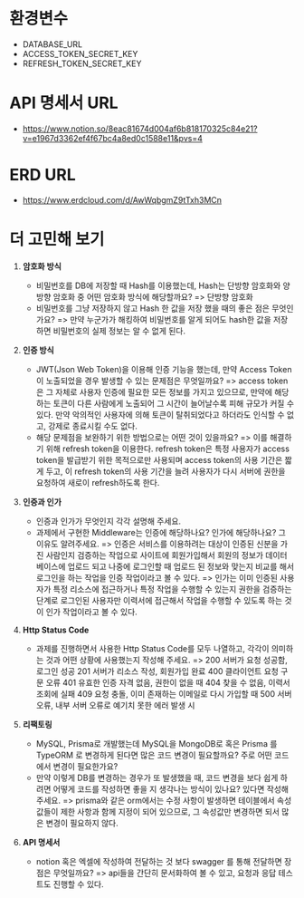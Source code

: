 # 환경변수
- DATABASE_URL
- ACCESS_TOKEN_SECRET_KEY
- REFRESH_TOKEN_SECRET_KEY

# API 명세서 URL
- https://www.notion.so/8eac81674d004af6b818170325c84e21?v=e1967d3362ef4f67bc4a8ed0c1588e11&pvs=4

# ERD URL
- https://www.erdcloud.com/d/AwWqbgmZ9tTxh3MCn

# 더 고민해 보기
1. **암호화 방식**
    - 비밀번호를 DB에 저장할 때 Hash를 이용했는데, Hash는 단방향 암호화와 양방향 암호화 중 어떤 암호화 방식에 해당할까요?
      => 단방향 암호화
    - 비밀번호를 그냥 저장하지 않고 Hash 한 값을 저장 했을 때의 좋은 점은 무엇인가요?
      => 만약 누군가가 해킹하여 비밀번호를 알게 되어도 hash한 값을 저장하면 비밀번호의 실제 정보는 알 수 없게 된다.

2. **인증 방식**
    - JWT(Json Web Token)을 이용해 인증 기능을 했는데, 만약 Access Token이 노출되었을 경우 발생할 수 있는 문제점은 무엇일까요?
      => access token은 그 자체로 사용자 인증에 필요한 모든 정보를 가지고 있으므로, 만약에 해당하는 토큰이 다른 사람에게 노출되어 그 시간이  늘어날수록 피해 규모가 커질 수 있다. 만약 악의적인 사용자에 의해 토큰이 탈취되었다고 하더라도 인식할 수 없고, 강제로 종료시킬 수도 없다.
    - 해당 문제점을 보완하기 위한 방법으로는 어떤 것이 있을까요?
      => 이를 해결하기 위해 refresh token을 이용한다. refresh token은 특정 사용자가 access token을 발급받기 위한 목적으로만 사용되며 access token의 사용 기간은 짧게 두고, 이 refresh token의 사용 기간을 늘려 사용자가 다시 서버에 권한을 요청하여 새로이 refresh하도록 한다.

3. **인증과 인가**
    - 인증과 인가가 무엇인지 각각 설명해 주세요.
    - 과제에서 구현한 Middleware는 인증에 해당하나요? 인가에 해당하나요? 그 이유도 알려주세요.
      => 인증은 서비스를 이용하려는 대상이 인증된 신분을 가진 사람인지 검증하는 작업으로 사이트에 회원가입해서 회원의 정보가 데이터베이스에 업로드 되고 나중에 로그인할 때 업로드 된 정보와 맞는지 비교를 해서 로그인을 하는 작업을 인증 작업이라고 볼 수 있다.
      => 인가는 이미 인증된 사용자가 특정 리소스에 접근하거나 특정 작업을 수행할 수 있는지 권한을 검증하는 단계로 로그인된 사용자만 이력서에 접근해서 작업을 수행할 수 있도록 하는 것이 인가 작업이라고 볼 수 있다.

4. **Http Status Code**
    - 과제를 진행하면서 사용한 Http Status Code를 모두 나열하고, 각각이 의미하는 것과 어떤 상황에 사용했는지 작성해 주세요.
      => 200 서버가 요청 성공함, 로그인 성공
         201 서버가 리소스 작성, 회원가입 완료 
         400 클라이언트 요청 구문 오류
         401 유효한 인증 자격 없음, 권한이 없을 때
         404 찾을 수 없음, 이력서 조회에 실패
         409 요청 충돌, 이미 존재하는 이메일로 다시 가입할 때
         500 서버 오류, 내부 서버 오류로 예기치 못한 에러 발생 시

5. **리팩토링**
    - MySQL, Prisma로 개발했는데 MySQL을 MongoDB로 혹은 Prisma 를 TypeORM 로 변경하게 된다면 많은 코드 변경이 필요할까요? 주로 어떤 코드에서 변경이 필요한가요?
	- 만약 이렇게 DB를 변경하는 경우가 또 발생했을 때, 코드 변경을 보다 쉽게 하려면 어떻게 코드를 작성하면 좋을 지 생각나는 방식이 있나요? 있다면 작성해 주세요.
      => prisma와 같은 orm에서는 수정 사항이 발생하면 테이블에서 속성값들이 제한 사항과 함께 지정이 되어 있으므로, 그 속성값만 변경하면 되서 많은 변경이 필요하지 않다. 

6. **API 명세서**
    - notion 혹은 엑셀에 작성하여 전달하는 것 보다 swagger 를 통해 전달하면 장점은 무엇일까요?
      => api들을 간단히 문서화하여 볼 수 있고, 요청과 응답 테스트도 진행할 수 있다. 

